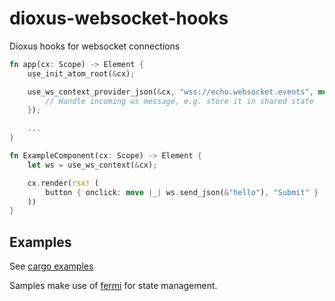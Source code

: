 # dioxus-websocket-hooks

Dioxus hooks for websocket connections

```rust
fn app(cx: Scope) -> Element {
    use_init_atom_root(&cx);

    use_ws_context_provider_json(&cx, "wss://echo.websocket.events", move |msg| {
        // Handle incoming ws message, e.g. store it in shared state
    });

    ...
}

fn ExampleComponent(cx: Scope) -> Element {
    let ws = use_ws_context(&cx);

    cx.render(rsx! (
        button { onclick: move |_| ws.send_json(&"hello"), "Submit" }
    ))
}
```

## Examples

See [cargo examples](/examples)

Samples make use of [fermi](https://github.com/DioxusLabs/fermi) for state management.